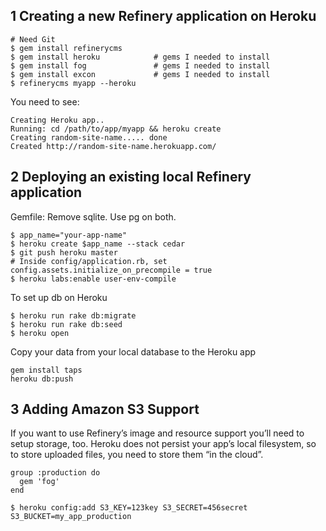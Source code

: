 ## 1 Creating a new Refinery application on Heroku
	
	# Need Git
	$ gem install refinerycms
	$ gem install heroku			# gems I needed to install
	$ gem install fog 				# gems I needed to install
	$ gem install excon				# gems I needed to install
	$ refinerycms myapp --heroku

You need to see:

	Creating Heroku app..
	Running: cd /path/to/app/myapp && heroku create
	Creating random-site-name..... done
	Created http://random-site-name.herokuapp.com/

## 2 Deploying an existing local Refinery application

Gemfile: Remove sqlite. Use pg on both.

	$ app_name="your-app-name"
	$ heroku create $app_name --stack cedar
	$ git push heroku master
	# Inside config/application.rb, set config.assets.initialize_on_precompile = true
	$ heroku labs:enable user-env-compile

To set up db on Heroku

	$ heroku run rake db:migrate
	$ heroku run rake db:seed
	$ heroku open

Copy your data from your local database to the Heroku app

	gem install taps
	heroku db:push

## 3 Adding Amazon S3 Support

If you want to use Refinery’s image and resource support you’ll need to setup storage, too. Heroku does not persist your app’s local filesystem, so to store uploaded files, you need to store them “in the cloud”. 

	group :production do
	  gem 'fog'
	end

	$ heroku config:add S3_KEY=123key S3_SECRET=456secret S3_BUCKET=my_app_production




















